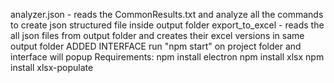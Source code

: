 analyzer.json - reads the CommonResults.txt and analyze all the commands to create json structured file inside output folder
export_to_excel - reads the all json files from output folder and creates their excel versions in same output folder
ADDED INTERFACE
run "npm start" on project folder and interface will popup
Requirements:
npm install electron
npm install xlsx
npm install xlsx-populate

